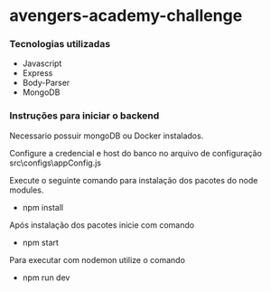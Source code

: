 # avengers-academy-challenge

### Tecnologias utilizadas 
- Javascript
- Express
- Body-Parser
- MongoDB

### Instruções para iniciar o backend 

Necessario possuir mongoDB ou Docker instalados.

Configure a credencial e host do banco no arquivo de configuração src\configs\appConfig.js

Execute o seguinte comando para instalação dos pacotes do node modules.

- npm install 

Após instalação dos pacotes inicie com comando

- npm start 

Para executar com nodemon utilize o comando

- npm run dev
